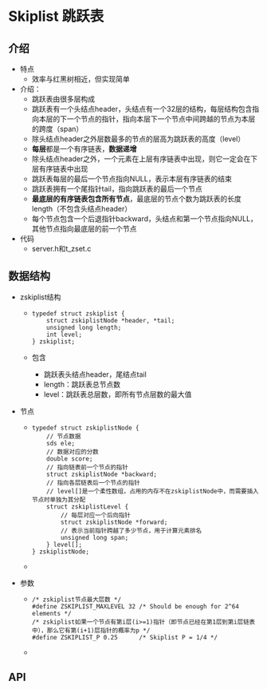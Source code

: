 # Skiplist 跳跃表

## 介绍

+ 特点
  + 效率与红黑树相近，但实现简单
+ 介绍：
  + 跳跃表由很多层构成
  + 跳跃表有一个头结点header，头结点有一个32层的结构，每层结构包含指向本层的下一个节点的指针，指向本层下一个节点中间跨越的节点为本层的跨度（span）
  + 除头结点header之外层数最多的节点的层高为跳跃表的高度（level）
  + **每层**都是一个有序链表，**数据递增**
  + 除头结点header之外，一个元素在上层有序链表中出现，则它一定会在下层有序链表中出现
  + 跳跃表每层的最后一个节点指向NULL，表示本层有序链表的结束
  + 跳跃表拥有一个尾指针tail，指向跳跃表的最后一个节点
  + **最底层的有序链表包含所有节点**，最底层的节点个数为跳跃表的长度length（不包含头结点header）
  + 每个节点包含一个后退指针backward，头结点和第一个节点指向NULL，其他节点指向最底层的前一个节点
+ 代码
  + server.h和t_zset.c

## 数据结构

+ zskiplist结构

  + ```
    typedef struct zskiplist {
        struct zskiplistNode *header, *tail;
        unsigned long length;
        int level;
    } zskiplist;
    ```

  + 包含

    + 跳跃表头结点header，尾结点tail
    + length：跳跃表总节点数
    + level：跳跃表总层数，即所有节点层数的最大值

+ 节点

  + ```
    typedef struct zskiplistNode {
    	// 节点数据
        sds ele;
    	// 数据对应的分数
        double score;
    	// 指向链表前一个节点的指针
        struct zskiplistNode *backward;
    	// 指向各层链表后一个节点的指针
    	// level[]是一个柔性数组，占用的内存不在zskiplistNode中，而需要插入节点时单独为其分配
        struct zskiplistLevel {
    		// 每层对应一个后向指针
            struct zskiplistNode *forward;
    		// 表示当前指针跨越了多少节点，用于计算元素排名
            unsigned long span;
        } level[];
    } zskiplistNode;
    ```

  + 

+ 参数

  + ```
    /* zskiplist节点最大层数 */
    #define ZSKIPLIST_MAXLEVEL 32 /* Should be enough for 2^64 elements */
    /* zskiplist如果一个节点有第i层(i>=1)指针（即节点已经在第1层到第i层链表中），那么它有第(i+1)层指针的概率为p */
    #define ZSKIPLIST_P 0.25      /* Skiplist P = 1/4 */
    ```

  + 




## API


